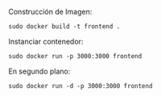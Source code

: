 Construcción de Imagen:

```
sudo docker build -t frontend .
```

Instanciar contenedor:

```
sudo docker run -p 3000:3000 frontend
```

En segundo plano:
```
sudo docker run -d -p 3000:3000 frontend
```